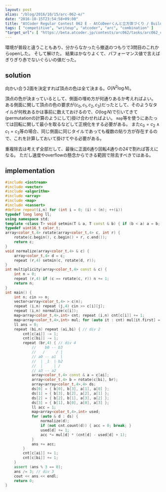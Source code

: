 ```yaml
---
layout: post
alias: "/blog/2016/10/15/arc-062-e/"
date: "2016-10-15T23:54:58+09:00"
title: "AtCoder Regular Contest 062 E - AtCoDeerくんと立方体づくり / Building Cubes with AtCoDeer"
tags: [ "competitive", "writeup", "atcoder", "arc", "combination" ]
"target_url": [ "https://beta.atcoder.jp/contests/arc062/tasks/arc062_c" ]
---
```


環境が普段と違うこともあり、分からなかったら撤退のつもりで$3$問目のこれからopenした。
そして解けた。
結果はかなりよくて、パフォーマンス値で言えばぎりぎり赤でないぐらいの値だった。

## solution

向かい合う$2$面を決定すれば頂点の色は全て決まる。$O(N^2 \log N)$。

頂点の色が決まっているとして、側面の埋め方が何通りあるか考えればよい。
ある側面に関して頂点の色の要求が$(c_0, c_1, c_2, c_3)$だったとして、そのようなタイルが何枚あるかは事前に数えておけるので、$O(\log N)$で引いてきて(permutationの計算のようにして)掛け合わせればよい。
`map`等を使うにあたっては回転に関して最小を取るなどして正規化をする必要がある。
また$c_0 = c_2 \land c_1 = c_3$等の場合、同じ側面に同じタイルであっても複数の貼り方が存在するので、これを計算しておいて掛けてやる必要がある。

重複除去は考えず全部だして、最後に正面$6$通り回転$4$通りの$24$で割れば答えになる。
ただし速度やoverflowの懸念からできる範囲で除去すべきではある。

## implementation

``` c++
#include <iostream>
#include <vector>
#include <algorithm>
#include <array>
#include <map>
#include <cassert>
#define repeat(i,n) for (int i = 0; (i) < (n); ++(i))
typedef long long ll;
using namespace std;
template <class T> void setmin(T & a, T const & b) { if (b < a) a = b; }
typedef uint16_t color_t;
array<color_t,4> rotate(array<color_t,4> c, int r) {
    rotate(c.begin(), c.begin() + r, c.end());
    return c;
}
void normalize(array<color_t,4> & c) {
    array<color_t,4> d = c;
    repeat (r,4) setmin(c, rotate(d, r));
}
int multiplicity(array<color_t,4> const & c) {
    int n = 0;
    repeat (r,4) if (c == rotate(c, r)) n += 1;
    return n;
}
int main() {
    int n; cin >> n;
    vector<array<color_t,4> > c(n);
    repeat (i,n) repeat (j,4) cin >> c[i][j];
    repeat (i,n) normalize(c[i]);
    map<array<color_t,4>,int> cnt; repeat (i,n) cnt[c[i]] += 1;
    map<array<color_t,4>,int> mul; for (auto it : cnt) mul[it.first] = multiplicity(it.first);
    ll ans = 0;
    repeat (bi,n) repeat (ai,bi) { // div 2
        cnt[c[ai]] -= 1;
        cnt[c[bi]] -= 1;
        repeat (br,4) { // div 4
            //    b0 -- b3
            //   /     / |
            // a0 -- a1  |
            //  | _1  | b2
            //  |     | /
            // a3 -- a2
            array<color_t,4> const & a = c[ai];
            array<color_t,4> b = rotate(c[bi], br);
            array<array<color_t,4>,4> ds;
            ds[0] = { b[0], b[3], a[1], a[0] };
            ds[1] = { b[3], b[2], a[2], a[1] };
            ds[2] = { b[2], b[1], a[3], a[2] };
            ds[3] = { b[1], b[0], a[0], a[3] };
            ll acc = 1;
            map<array<color_t,4>,int> used;
            for (auto & d : ds) {
                normalize(d);
                if (not cnt.count(d)) { acc = 0; break; }
                used[d] += 1;
                acc *= mul[d] * (cnt[d] - used[d] + 1);
            }
            ans += acc;
        }
        cnt[c[ai]] += 1;
        cnt[c[bi]] += 1;
    }
    assert (ans % 3 == 0);
    ans /= 3; // div 3
    cout << ans << endl;
    return 0;
}
```
